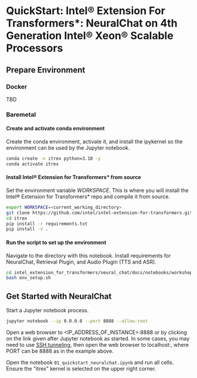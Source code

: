 # QuickStart: Intel® Extension For Transformers*: NeuralChat on 4th Generation Intel® Xeon® Scalable Processors

## Prepare Environment

### Docker
TBD

### Baremetal

#### Create and activate conda environment
Create the conda environment, activate it, and install the ipykernel so the environment can be used by the Jupyter notebook.
```Bash
conda create -n itrex python=3.10 -y
conda activate itrex
```

#### Install Intel® Extension for Transformers* from source
Set the environment variable _WORKSPACE_. This is where you will install the Intel® Extension for Transformers* repo and compile it from source.
```Bash
export WORKSPACE=<current_working_directory>
git clone https://github.com/intel/intel-extension-for-transformers.git itrex
cd itrex
pip install -r requirements.txt
pip install -v .
```

#### Run the script to set up the environment
Navigate to the directory with this notebook. Install requirements for NeuralChat, Retrieval Plugin, and Audio Plugin (TTS and ASR).
```Bash
cd intel_extension_for_transformers/neural_chat/docs/notebooks/workshop
bash env_setup.sh
```

## Get Started with NeuralChat
Start a Jupyter notebook process.
```Bash
jupyter notebook --ip 0.0.0.0 --port 8888 --allow-root
```

Open a web browser to <IP_ADDRESS_OF_INSTANCE>:8888 or by clicking on the link given after Jupyter notebook as started. In some cases, you may need to use [SSH tunneling](https://www.ssh.com/academy/ssh/tunneling-example), then open the web browser to localhost:<PORT>, where PORT can be 8888 as in the example above.


Open the notebook `01_quickstart_neuralchat.ipynb` and run all cells. Ensure the "itrex" kernel is selected on the upper right corner.
